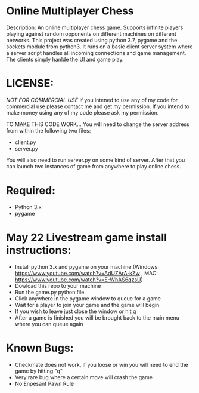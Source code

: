 # Online Multiplayer Chess
Description: An online multiplayer chess game. Supports infinite players playing against random opponents on different machines on different networks. This project was created using python 3.7, pygame and the sockets module from python3. It runs on a basic client server system where a server script handles all incoming connections and game management. The clients simply hanlde the UI and game play.


# LICENSE:
*NOT FOR COMMERCIAL USE*
If you intened to use any of my code for commercial use please contact me and get my permission. If you intend to make money using any of my code please ask my permission.


TO MAKE THIS CODE WORK...
You will need to change the server address from within the following two files:
- client.py
- server.py

You will also need to run server.py on some kind of server. After that you can launch two instances of game from anywhere to play online chess.


# Required:
- Python 3.x
- pygame


# May 22 Livestream game install instructions:
- Install python 3.x and pygame on your machine (Windows: https://www.youtube.com/watch?v=AdUZArA-kZw , MAC: https://www.youtube.com/watch?v=E-WhAS6qzsU)
- Dowload this repo to your machine
- Run the game.py python file
- Click anywhere in the pygame window to queue for a game
- Wait for a player to join your game and the game will begin
- If you wish to leave just close the window or hit q
- After a game is finished you will be brought back to the main menu where you can queue again



# Known Bugs:
- Checkmate does not work, if you loose or win you will need to end the game by hitting "q"
- Very rare bug where a certain move will crash the game
- No Enpesant Pawn Rule
